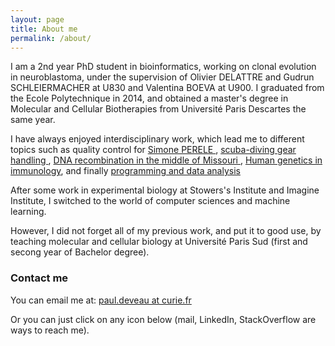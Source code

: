 ```yaml
---
layout: page
title: About me
permalink: /about/
---
```



I am a 2nd year PhD student in bioinformatics, working on clonal evolution in neuroblastoma, under the supervision of Olivier DELATTRE and Gudrun SCHLEIERMACHER at U830 and Valentina BOEVA at U900.
I graduated from the Ecole Polytechnique in 2014, and obtained a master's degree in Molecular and Cellular Biotherapies from Université Paris Descartes the same year.

I have always enjoyed interdisciplinary work, which lead me to different topics such as quality control for <a href="http://fr.simone-perele.com/" >Simone PERELE </a>,
<a href="http://www.gendarmerie.interieur.gouv.fr/cegn/Autres-pages/Centres/Centre-national-d-instruction-nautique-de-la-gendarmerie-CNING" > scuba-diving gear handling </a>,
<a href="http://www.stowers.org/" > DNA recombination in the middle of Missouri </a>, <a href="https://www.hgid.org/">Human genetics in immunology</a>,
and finally <a href="http://curie.fr/">programming and data analysis </a>

After some work in experimental biology at Stowers's Institute and Imagine Institute, I switched to the world of computer sciences and machine learning.
            
However, I did not forget all of my previous work, and put it to good use, by teaching molecular and cellular biology at Université Paris Sud (first and secong year of Bachelor degree).

### Contact me

You can email me at:
[paul.deveau at curie.fr](mailto:paul.deveau@curie.fr)

Or you can just click on any icon below (mail, LinkedIn, StackOverflow are ways to reach me).
